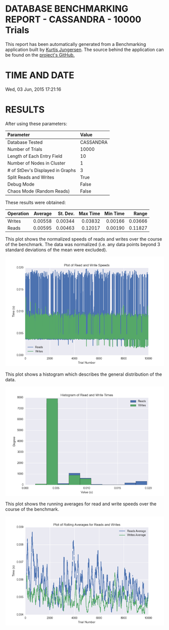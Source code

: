 DATABASE BENCHMARKING REPORT - CASSANDRA - 10000 Trials
=========================================

This report has been automatically generated from a Benchmarking application
built by [Kurtis Jungersen](http://kmjungersen.com).  The source behind the application can be found on the [project's GitHub.](https://github.com/kmjungersen/DB-Benchmarking)

TIME AND DATE
=============

Wed, 03 Jun, 2015 17:21:16


RESULTS
=======

After using these parameters:

| Parameter                        | Value     |
|:---------------------------------|:----------|
| Database Tested                  | CASSANDRA |
| Number of Trials                 | 10000     |
| Length of Each Entry Field       | 10        |
| Number of Nodes in Cluster       | 1         |
| # of StDev's Displayed in Graphs | 3         |
| Split Reads and Writes           | True      |
| Debug Mode                       | False     |
| Chaos Mode (Random Reads)        | False     |

These results were obtained:

| Operation   |   Average |   St. Dev. |   Max Time |   Min Time |   Range |
|:------------|----------:|-----------:|-----------:|-----------:|--------:|
| Writes      |   0.00558 |    0.00344 |    0.03832 |    0.00166 | 0.03666 |
| Reads       |   0.00595 |    0.00463 |    0.12017 |    0.00190 | 0.11827 |

This plot shows the normalized speeds of reads and writes over the course of the benchmark.  The data was normalized (i.e. any data points beyond 3 standard deviations of the mean were excluded).

![Alt text](images/CASSANDRA-Jun03-2015-17:21:16-rw.png "rw")

This plot shows a histogram which describes the general distribution of the data.

![Alt text](images/CASSANDRA-Jun03-2015-17:21:16-stats.png "stats")

This plot shows the running averages for read and write speeds over the course of the benchmark.

![Alt text](images/CASSANDRA-Jun03-2015-17:21:16-running_averages.png "running_averages")